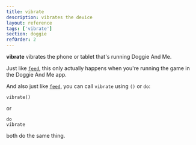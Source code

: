 ```yaml
---
title: vibrate
description: vibrates the device
layout: reference
tags: ['vibrate']
section: doggie
refOrder: 2
---
```

<b>vibrate</b> vibrates the phone or tablet that's running Doggie And Me.

Just like <code><a href="feed.html">feed</a></code>, this only actually happens when you're running the game in the Doggie And Me app.

And also just like <code><a href="feed.html">feed</a></code>, you can call <code>vibrate</code> using <code>()</code> or <code>do</code>:

<code class="jumbo">vibrate<span data-dfn="really do it">()</span></code>

or

<code class="jumbo"><span data-dfn="just do it">do</span> vibrate</code>

both do the same thing.

